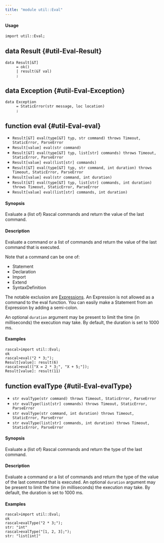 ```yaml
---
title: "module util::Eval"
---
```


#### Usage

`import util::Eval;`

## data Result {#util-Eval-Result}

```rascal
data Result[&T]  
     = ok()
     | result(&T val)
     ;
```

## data Exception {#util-Eval-Exception}

```rascal
data Exception  
     = StaticError(str message, loc location)
     ;
```

## function eval {#util-Eval-eval}

* ``Result[&T] eval(type[&T] typ, str command) throws Timeout, StaticError, ParseError``
* ``Result[value] eval(str command)``
* ``Result[&T] eval(type[&T] typ, list[str] commands) throws Timeout, StaticError, ParseError``
* ``Result[value] eval(list[str] commands)``
* ``Result[&T] eval(type[&T] typ, str command, int duration) throws Timeout, StaticError, ParseError``
* ``Result[value] eval(str command, int duration)``
* ``Result[&T] eval(type[&T] typ, list[str] commands, int duration) throws Timeout, StaticError, ParseError``
* ``Result[value] eval(list[str] commands, int duration)``

#### Synopsis

Evaluate a (list of) Rascal commands and return the value of the last command.

#### Description

Evaluate a command or a list of commands and return the value of the last command that is executed.

Note that a command can be one of:

*  Statement
*  Declaration
*  Import
*  Extend
*  SyntaxDefinition
   
The notable exclusion are [Expressions](../../Rascal/Expressions). An Expression is not allowed as a command to the eval function. You can easily make
a Statement from an Expression by adding a semi-colon.
 
An optional `duration` argument may be present to limit the time
(in milliseconds) the execution may take. By default, the duration is set to 1000 ms.

#### Examples

```rascal-shell 
rascal>import util::Eval;
ok
rascal>eval("2 * 3;");
Result[value]: result(6)
rascal>eval(["X = 2 * 3;", "X + 5;"]);
Result[value]: result(11)
```

## function evalType {#util-Eval-evalType}

* ``str evalType(str command) throws Timeout, StaticError, ParseError``
* ``str evalType(list[str] commands) throws Timeout, StaticError, ParseError``
* ``str evalType(str command, int duration) throws Timeout, StaticError, ParseError``
* ``str evalType(list[str] commands, int duration) throws Timeout, StaticError, ParseError``

#### Synopsis

Evaluate a (list of) Rascal commands and return the type of the last command.

#### Description

Evaluate a command or a list of commands and return the type of the value of the last command that is executed.
An optional `duration` argument may be present to limit the time
(in milliseconds) the execution may take. By default, the duration is set to 1000 ms.

#### Examples

```rascal-shell 
rascal>import util::Eval;
ok
rascal>evalType("2 * 3;");
str: "int"
rascal>evalType("[1, 2, 3];");
str: "list[int]"
```

